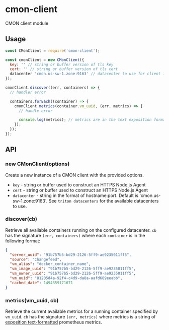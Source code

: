 # cmon-client
CMON client module

## Usage

```javascript
const CMonClient = require('cmon-client');

const cmonClient = new CMonClient({
  key: '' // string or buffer version of tls key
  cert: '' // string or buffer version of tls cert
  datacenter 'cmon.us-sw-1.zone:9163' // datacenter to use for client instance
});

cmonClient.discover((err, containers) => {
  // handler error

  containers.forEach((container) => {
    cmonClient.metrics(container.vm_uuid, (err, metrics) => {
      // handle error

      console.log(metrics); // metrics are in the text exposition format that prometheus uses https://prometheus.io/docs/instrumenting/exposition_formats/
    });
  });
});
```


## API

### new CMonClient(options)

Create a new instance of a CMON client with the provided options.

- `key` - string or buffer used to construct an HTTPS Node.js Agent
- `cert` - string or buffer used to construct an HTTPS Node.js Agent
- `datacenter` - string in the format of hostname:port. Default is 'cmon.us-sw-1.zone:9163'. See `triton datacenters` for the available datacenters to use.

### discover(cb)

Retrieve all available containers running on the configured datacenter. `cb` has the signature `(err, containers)` where each `container` is in the following format:

```json
{
  "server_uuid": "91b757b5-bd29-2126-5ff9-ae9235011ff5",
  "source": "Changefeed",
  "vm_alias": "docker_container_name",
  "vm_image_uuid": "91b757b5-bd29-2126-5ff9-ae9235011ff5",
  "vm_owner_uuid": "91b757b5-bd29-2126-5ff9-ae9235011ff5",
  "vm_uuid": "81205d4a-92f4-c4d9-da8a-aafd689eeabb",
  "cached_date": 1494359171671
}
```

### metrics(vm_uuid, cb)

Retrieve the current available metrics for a running container specified by `vm_uuid`. `cb` has the signature `(err, metrics)` where metrics is a string of [exposition text-formatted](https://prometheus.io/docs/instrumenting/exposition_formats/#text-format-details) prometheus metrics.
